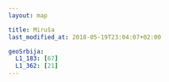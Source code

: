 ```yaml
---
layout: map

title: Miruša
last_modified_at: 2018-05-19T23:04:07+02:00

geoSrbija:
  L1_183: [67]
  L1_362: [21]
---
```

